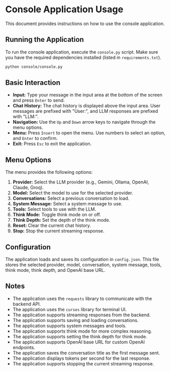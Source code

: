 # Console Application Usage

This document provides instructions on how to use the console application.

## Running the Application

To run the console application, execute the `console.py` script. Make sure you have the required dependencies installed (listed in `requirements.txt`).

```bash
python console/console.py
```

## Basic Interaction

-   **Input:** Type your message in the input area at the bottom of the screen and press `Enter` to send.
-   **Chat History:** The chat history is displayed above the input area. User messages are prefixed with "User:", and LLM responses are prefixed with "LLM:".
-   **Navigation:** Use the `Up` and `Down` arrow keys to navigate through the menu options.
-   **Menu:** Press `Insert` to open the menu. Use numbers to select an option, and `Enter` to confirm.
-   **Exit:** Press `Esc` to exit the application.

## Menu Options

The menu provides the following options:

1.  **Provider:** Select the LLM provider (e.g., Gemini, Ollama, OpenAI, Claude, Groq).
2.  **Model:** Select the model to use for the selected provider.
3.  **Conversations:** Select a previous conversation to load.
4.  **System Message:** Select a system message to use.
5.  **Tools:** Select tools to use with the LLM.
6.  **Think Mode:** Toggle think mode on or off.
7.  **Think Depth:** Set the depth of the think mode.
8.  **Reset:** Clear the current chat history.
9.  **Stop:** Stop the current streaming response.

## Configuration

The application loads and saves its configuration in `config.json`. This file stores the selected provider, model, conversation, system message, tools, think mode, think depth, and OpenAI base URL.

## Notes

-   The application uses the `requests` library to communicate with the backend API.
-   The application uses the `curses` library for terminal UI.
-   The application supports streaming responses from the backend.
-   The application supports saving and loading conversations.
-   The application supports system messages and tools.
-   The application supports think mode for more complex reasoning.
-   The application supports setting the think depth for think mode.
-   The application supports OpenAI base URL for custom OpenAI endpoints.
-   The application saves the conversation title as the first message sent.
-   The application displays tokens per second for the last response.
-   The application supports stopping the current streaming response.
